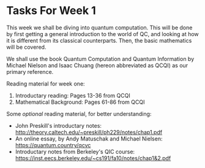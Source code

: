 # Tasks For Week 1

This week we shall be diving into quantum computation. This will be done by first getting a general introduction to the world of QC, and looking at how it is different from its classical counterparts. Then, the basic mathematics will be covered.

We shall use the book Quantum Computation and Quantum Information by Michael Nielson and Isaac Chuang (hereon abbreviated as QCQI) as our primary reference. 

Reading material for week one:
1. Introductary reading: Pages 13-36 from QCQI
2. Mathematical Background: Pages 61-86 from QCQI

Some _optional_ reading material, for better understanding:
- John Preskill's introductary notes: http://theory.caltech.edu/~preskill/ph229/notes/chap1.pdf
- An online essay, by Andy Matuschak and Michael Nielsen: https://quantum.country/qcvc
- Introductary notes from Berkeley's QIC course: https://inst.eecs.berkeley.edu/~cs191/fa10/notes/chap1&2.pdf
